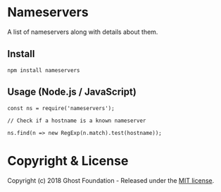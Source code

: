 # Nameservers

A list of nameservers along with details about them.


## Install

`npm install nameservers`

## Usage (Node.js / JavaScript)

```
const ns = require('nameservers');

// Check if a hostname is a known nameserver

ns.find(n => new RegExp(n.match).test(hostname));
```

# Copyright & License

Copyright (c) 2018 Ghost Foundation - Released under the [MIT license](LICENSE).
